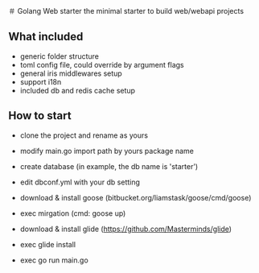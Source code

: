 ＃ Golang Web starter
the minimal starter to build web/webapi projects

## What included
 - generic folder structure
 - toml config file, could override by argument flags
 - general iris middlewares setup
 - support i18n
 - included db and redis cache setup

## How to start
  - clone the project and rename as yours
  - modify main.go import path by yours package name

  - create database (in example, the db name is 'starter')
  - edit dbconf.yml with your db setting
  - download & install goose (bitbucket.org/liamstask/goose/cmd/goose)
  - exec mirgation (cmd: goose up)
  - download & install glide (https://github.com/Masterminds/glide)
  - exec glide install
  - exec go run main.go
